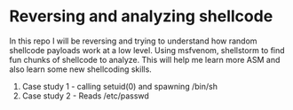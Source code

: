 # Reversing and analyzing shellcode
In this repo I will be reversing and trying to understand how random shellcode payloads work at a low level. Using msfvenom, shellstorm to find fun chunks of shellcode to analyze. This will help me learn more ASM and also learn some new shellcoding skills.

1. Case study 1 - calling setuid(0) and spawning /bin/sh
2. Case study 2 - Reads /etc/passwd

